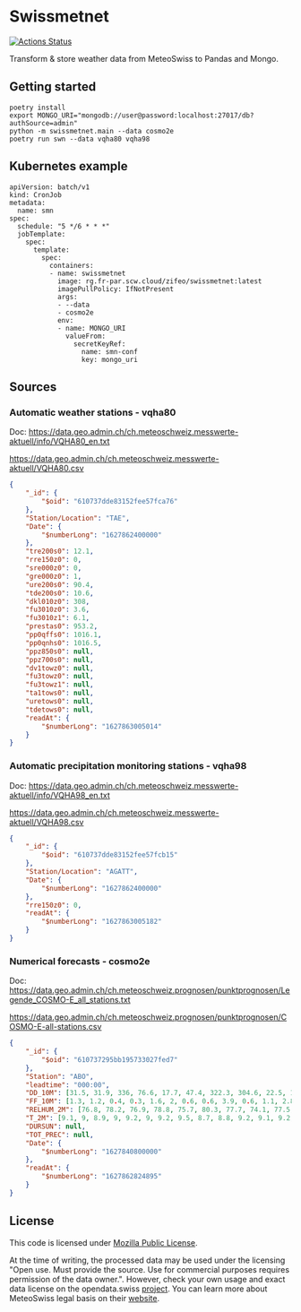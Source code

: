 # Swissmetnet

[![Actions Status](https://github.com/zifeo/swissmetnet/workflows/CI/badge.svg)](https://github.com/zifeo/swissmetnet/actions)

Transform & store weather data from MeteoSwiss to Pandas and Mongo.

## Getting started

```
poetry install
export MONGO_URI="mongodb://user@password:localhost:27017/db?authSource=admin"
python -m swissmetnet.main --data cosmo2e
poetry run swn --data vqha80 vqha98
```
## Kubernetes example

```
apiVersion: batch/v1
kind: CronJob
metadata:
  name: smn
spec:
  schedule: "5 */6 * * *"
  jobTemplate:
    spec:
      template:
        spec:
          containers:
          - name: swissmetnet
            image: rg.fr-par.scw.cloud/zifeo/swissmetnet:latest
            imagePullPolicy: IfNotPresent
            args:
            - --data
            - cosmo2e
            env:
            - name: MONGO_URI
              valueFrom:
                secretKeyRef:
                  name: smn-conf
                  key: mongo_uri
```

## Sources
### Automatic weather stations - vqha80

Doc: https://data.geo.admin.ch/ch.meteoschweiz.messwerte-aktuell/info/VQHA80_en.txt

https://data.geo.admin.ch/ch.meteoschweiz.messwerte-aktuell/VQHA80.csv

```json
{
    "_id": {
        "$oid": "610737dde83152fee57fca76"
    },
    "Station/Location": "TAE",
    "Date": {
        "$numberLong": "1627862400000"
    },
    "tre200s0": 12.1,
    "rre150z0": 0,
    "sre000z0": 0,
    "gre000z0": 1,
    "ure200s0": 90.4,
    "tde200s0": 10.6,
    "dkl010z0": 308,
    "fu3010z0": 3.6,
    "fu3010z1": 6.1,
    "prestas0": 953.2,
    "pp0qffs0": 1016.1,
    "pp0qnhs0": 1016.5,
    "ppz850s0": null,
    "ppz700s0": null,
    "dv1towz0": null,
    "fu3towz0": null,
    "fu3towz1": null,
    "ta1tows0": null,
    "uretows0": null,
    "tdetows0": null,
    "readAt": {
        "$numberLong": "1627863005014"
    }
}
```

### Automatic precipitation monitoring stations - vqha98

Doc: https://data.geo.admin.ch/ch.meteoschweiz.messwerte-aktuell/info/VQHA98_en.txt

https://data.geo.admin.ch/ch.meteoschweiz.messwerte-aktuell/VQHA98.csv 

```json
{
    "_id": {
        "$oid": "610737dde83152fee57fcb15"
    },
    "Station/Location": "AGATT",
    "Date": {
        "$numberLong": "1627862400000"
    },
    "rre150z0": 0,
    "readAt": {
        "$numberLong": "1627863005182"
    }
}
```

### Numerical forecasts - cosmo2e

Doc: https://data.geo.admin.ch/ch.meteoschweiz.prognosen/punktprognosen/Legende_COSMO-E_all_stations.txt

https://data.geo.admin.ch/ch.meteoschweiz.prognosen/punktprognosen/COSMO-E-all-stations.csv   

```json
{
    "_id": {
        "$oid": "610737295bb195733027fed7"
    },
    "Station": "ABO",
    "leadtime": "000:00",
    "DD_10M": [31.5, 31.9, 336, 76.6, 17.7, 47.4, 322.3, 304.6, 22.5, 190.9, 30.5, 24, 29.8, 58.3, 6.7, 20.6, 53.2, 306, 311.3, 21.1, 24.4],
    "FF_10M": [1.3, 1.2, 0.4, 0.3, 1.6, 2, 0.6, 0.6, 3.9, 0.6, 1.1, 2.8, 1.1, 1, 1, 0.7, 0.4, 0.4, 0.3, 0.7, 1.7],
    "RELHUM_2M": [76.8, 78.2, 76.9, 78.8, 75.7, 80.3, 77.7, 74.1, 77.5, 77, 81.2, 73.8, 78.9, 80.7, 80.3, 75, 82.3, 81.6, 75.5, 81.9, 76.9],
    "T_2M": [9.1, 9, 8.9, 9, 9.2, 9, 9.2, 9.5, 8.7, 8.8, 9.2, 9.1, 9.2, 9, 9, 9.2, 9.4, 9.1, 8.7, 9, 8.7],
    "DURSUN": null,
    "TOT_PREC": null,
    "Date": {
        "$numberLong": "1627840800000"
    },
    "readAt": {
        "$numberLong": "1627862824895"
    }
}
```

## License

This code is licensed under [Mozilla Public License](./LICENSE).

At the time of writing, the processed data may be used under the licensing "Open use. Must provide the source. Use for commercial purposes requires permission of the data owner.". However, check your own usage and exact data license on the opendata.swiss [project](https://opendata.swiss/). You can learn more about MeteoSwiss legal basis on their [website](https://www.meteoswiss.admin.ch/home/about-us/legal-basis.html).
